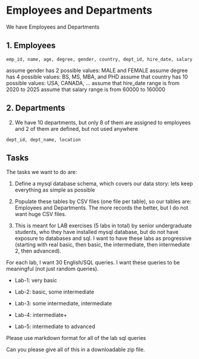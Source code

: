 # Employees and Departments

We have Employees and Departments

## 1. Employees


~~~
emp_id, name, age, degree, gender, country, dept_id, hire_date, salary
~~~

assume gender has 2 possible values: MALE and FEMALE
assume degree has 4 possible values: BS, MS, MBA, and PHD
assume that country has 10 possible values: USA, CANADA, ...
assume that hire_date range is from 2020 to 2025
assume that salary range is from 60000 to 160000

## 2. Departments

2. We have 10 departments, but only 8 of them are assigned to employees
and 2 of them are defined, but not used anywhere

~~~
dept_id, dept_name, location
~~~


## Tasks

The tasks we want to do are:

1. Define a mysql database schema, which covers our data story: 
lets keep everything as simple as possible

2. Populate these tables by CSV files (one file per table),
so our tables are: Employees and Departments.
The more records the better, but I do not want huge CSV files.

3. This is meant for LAB exercises (5 labs in total) by senior 
undergraduate students, who they have installed mysql database, 
but do not have exposure to databases and sql. I want to have these 
labs as progressive (starting with real basic, then basic, the 
intermediate, then intermediate 2, then advanced).  

For each lab, I want 30 English/SQL queries. I want these queries 
to be meaningful (not just random queries).

* Lab-1: very basic

* Lab-2: basic, some intermediate

* Lab-3: some intermediate, intermediate

* Lab-4: intermediate+

* Lab-5: intermediate to advanced

Please use markdown format for all of the lab sql queries

Can you please give all of this in a downloadable zip file.





